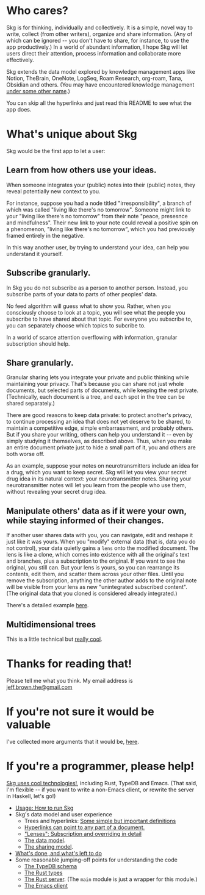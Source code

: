 # Who cares?
Skg is for thinking, individually and collectively. It is a simple, novel way to write, collect (from other writers), organize and share information. (Any of which can be ignored -- you don't have to share, for instance, to use the app productively.) In a world of abundant information, I hope Skg will let users direct their attention, process information and collaborate more effectively.

Skg extends the data model explored by knowledge management apps like Notion, TheBrain, OneNote, LogSeq, Roam Research, org-roam, Tana, Obsidian and others. (You may have encountered knowledge management [under some other name](docs/synonyms-for-concept-mapping.md).)

You can skip all the hyperlinks and just read this README to see what the app does.
# What's unique about Skg
Skg would be the first app to let a user:
## Learn from how others use your ideas.
When someone integrates your (public) notes into their (public) notes, they reveal potentially new context to you.

For instance, suppose you had a node titled "irresponsibility", a branch of which was called "living like there's no tomorrow". Someone might link to your "living like there's no tomorrow" from their note "peace, presesnce and mindfulness". Their new link to your note could reveal a positive spin on a phenomenon, "living like there's no tomorrow", which you had previously framed entirely in the negative.

In this way another user, by trying to understand your idea, can help you understand it yourself.
## Subscribe granularly.
In Skg you do not subscribe as a person to another person. Instead, you subscribe parts of your data to parts of other peoples' data.

No feed algorithm will guess what to show you. Rather, when you consciously choose to look at a topic, you will see what the people you subscribe to have shared about that topic. For everyone you subscribe to, you can separately choose which topics to subcribe to.

In a world of scarce attention overflowing with information, granular subscription should help.
## Share granularly.
Granular sharing lets you integrate your private and public thinking while maintaining your privacy. That's because you can share not just whole documents, but selected parts of documents, while keeping the rest private. (Technically, each document is a tree, and each spot in the tree can be shared separately.)

There are good reasons to keep data private: to protect another's privacy, to continue processing an idea that does not yet deserve to be shared, to maintain a competitive edge, simple embarrassment, and probably others. But if you share your writing, others can help you understand it -- even by simply studying it themselves, as described above. Thus, when you make an entire document private just to hide a small part of it, you and others are both worse off.

As an example, suppose your notes on neurotransmitters include an idea for a drug, which you want to keep secret. Skg will let you view your secret drug idea in its natural context: your neurotransmitter notes. Sharing your neurotransmitter notes will let you learn from the people who use them, without revealing your secret drug idea.
## Manipulate others' data as if it were your own, while staying informed of their changes.
If another user shares data with you, you can navigate, edit and reshape it just like it was yours. When you "modify" external data (that is, data you do not control), your data quietly gains a `lens` onto the modified document. The lens is like a clone, which comes into existence with all the original's text and branches, plus a subscription to the original. If you want to see the original, you still can. But your lens is yours, so you can rearrange its contents, edit them, and scatter them across your other files. Until you remove the subscription, anything the other author adds to the original note will be visible from your lens as new "unintegrated subscribed content". (The original data that you cloned is considered already integrated.)

There's a detailed example [here](docs/lenses.md).
## Multidimensional trees
This is a little technical but [really cool](docs/multidimensional-trees.md).
# Thanks for reading that!
Please tell me what you think. My email address is jeff.brown.the@gmail.com
# If you're not sure it would be valuable
I've collected more arguments that it would be, [here](MOTIVATIONS.md).
# If you're a programmer, please help!
[Skg uses cool technologies!](docs/cool-tech-in-skg.md), including Rust, TypeDB and Emacs. (That said, I'm flexible -- if you want to write a non-Emacs client, or rewrite the server in Haskell, let's go!)

- [Usage: How to run Skg](docs/usage.md)
- Skg's data model and user experience
  - Trees and hyperlinks: [Some simple but important definitions](docs/vocabulary.md)
  - [Hyperlinks can point to any part of a document.](docs/hyperlinks.md)
  - ["Lenses": Subscription and overriding in detail](docs/lenses.md)
  - [The data model](docs/data-model.md).
  - [The sharing model](docs/sharing-model.md).
- [What's done, and what's left to do](docs/progress.md)
- Some reasonable jumping-off points for understanding the code
  - [The TypeDB schema](schema.tql)
  - [The Rust types](rust/types.rs)
  - [The Rust server](rust/serve.rs). (The `main` module is just a wrapper for this module.)
  - [The Emacs client](elisp/client.el)
